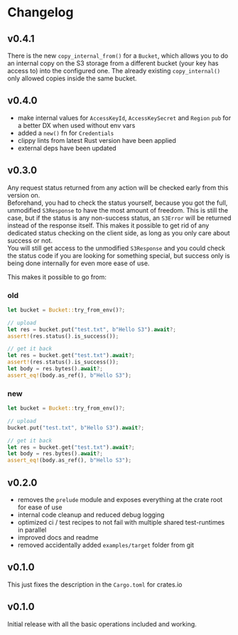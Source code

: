 # Changelog

## v0.4.1

There is the new `copy_internal_from()` for a `Bucket`, which allows you to do an internal copy on the S3 storage from
a different bucket (your key has access to) into the configured one. The already existing `copy_internal()` only allowed
copies inside the same bucket.

## v0.4.0

- make internal values for `AccessKeyId`, `AccessKeySecret` and `Region` `pub` for a better DX
  when used without env vars
- added a `new()` fn for `Credentials`
- clippy lints from latest Rust version have been applied
- external deps have been updated

## v0.3.0

Any request status returned from any action will be checked early from this version on.  
Beforehand, you had to check the status yourself, because you got the full, unmodified `S3Response` to have the most
amount of freedom. This is still the case, but if the status is any non-success status, an `S3Error` will be returned
instead of the response itself. This makes it possible to get rid of any dedicated status checking on the client side,
as long as you only care about success or not.  
You will still get access to the unmodified `S3Response` and you could check the status code if you are looking for
something special, but success only is being done internally for even more ease of use.

This makes it possible to go from:

### old

```rust
let bucket = Bucket::try_from_env()?;

// upload
let res = bucket.put("test.txt", b"Hello S3").await?;
assert!(res.status().is_success());

// get it back
let res = bucket.get("test.txt").await?;
assert!(res.status().is_success());
let body = res.bytes().await?;
assert_eq!(body.as_ref(), b"Hello S3");
```

### new

```rust
let bucket = Bucket::try_from_env()?;

// upload
bucket.put("test.txt", b"Hello S3").await?;

// get it back
let res = bucket.get("test.txt").await?;
let body = res.bytes().await?;
assert_eq!(body.as_ref(), b"Hello S3");
```

## v0.2.0

- removes the `prelude` module and exposes everything at the crate root for ease of use
- internal code cleanup and reduced debug logging
- optimized ci / test recipes to not fail with multiple shared test-runtimes in parallel
- improved docs and readme
- removed accidentally added `examples/target` folder from git

## v0.1.0

This just fixes the description in the `Cargo.toml` for crates.io

## v0.1.0

Initial release with all the basic operations included and working.
